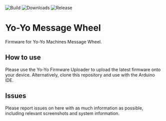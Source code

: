 ![Build](https://img.shields.io/github/workflow/status/interactionresearchstudio/YoYo-2/build)
![Downloads](https://img.shields.io/github/downloads/interactionresearchstudio/YoYo-2/total)
![Release](https://img.shields.io/github/v/release/interactionresearchstudio/YoYo-2?include_prereleases)

# Yo-Yo Message Wheel
Firmware for Yo-Yo Machines Message Wheel.

## How to use
Please use the Yo-Yo Firmware Uploader to upload the latest firmware onto your device.
Alternatively, clone this repository and use with the Arduino IDE.

## Issues
Please report issues on here with as much information as possible, including relevant
screenshots and system information.
